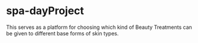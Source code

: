 # spa-dayProject


This serves as a platform for choosing which kind of Beauty Treatments can be given to different base forms of skin types.
